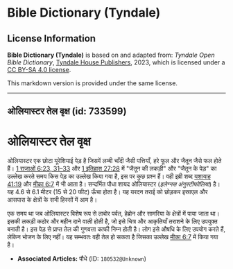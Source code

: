 # Bible Dictionary (Tyndale)

## License Information

**Bible Dictionary (Tyndale)** is based on and adapted from: _Tyndale Open Bible Dictionary_, [Tyndale House Publishers](https://tyndaleopenresources.com/), 2023, which is licensed under a [CC BY-SA 4.0 license](https://creativecommons.org/licenses/by-sa/4.0/legalcode.en).

This markdown version is provided under the same license.



--------------------------------

## ओलियास्टर तेल वृक्ष (id: 733599)

ओलियास्टर तेल वृक्ष
===================

ओलियास्टर एक छोटा यूरेशियाई पेड़ है जिसमें लम्बी चाँदी जैसी पत्तियाँ, हरे फूल और जैतून जैसे फल होते हैं। [1 राजाओं 6:23, 31–33](https://ref.ly/1Kgs6:23,1Kgs6:31-1Kgs6:33) और [1 इतिहास 27:28](https://ref.ly/1Chr27:28) में "जैतून की लकड़ी" और "जैतून के पेड़" का उल्लेख करते समय किस पेड़ का उल्लेख किया गया है, इस पर कुछ प्रश्न हैं। वही इब्री शब्द [यशायाह 41:19](https://ref.ly/Isa41:19) और [मीका 6:7](https://ref.ly/Mic6:7) में भी आता है। सन्दर्भित पौधा शायद ओलियास्टर (*इलेग्नस अंगुस्टीफोलिया*) है। यह 4\.6 से 6\.1 मीटर (15 से 20 फीट) ऊँचा होता है। यह यरदन तराई को छोड़कर इस्राएल और आसपास के क्षेत्रों के सभी हिस्सों में आम है।

एक समय था जब ओलियास्टर विशेष रूप से ताबोर पर्वत, हेब्रोन और सामरिया के क्षेत्रों में पाया जाता था। इसकी लकड़ी कठोर और महीन दाने वाली होती है, जो इसे चित्र और आकृतियाँ तराशने के लिए उपयुक्त बनाती है। इस पेड़ से प्राप्त तेल की गुणवत्ता काफी निम्न होती है। लोग इसे औषधि के लिए उपयोग करते हैं, लेकिन भोजन के लिए नहीं। यह सम्भवतः वही तेल हो सकता है जिसका उल्लेख [मीका 6:7](https://ref.ly/Mic6:7) में किया गया है।

* **Associated Articles:** पौधे (ID: `180532@Unknown`)

